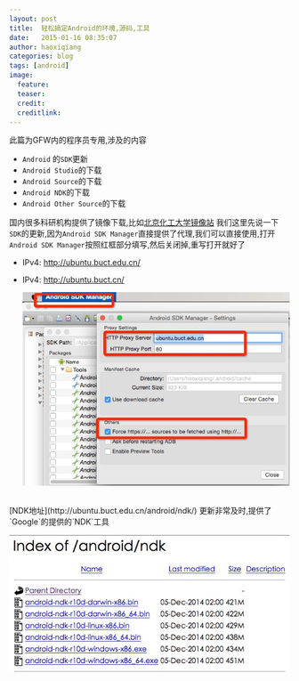 ```yaml
---
layout: post
title:  轻松搞定Android的环境,源码,工具
date:   2015-01-16 08:35:07
author: haoxiqiang
categories: blog
tags: [android]
image:
  feature:
  teaser:
  credit:
  creditlink:
---
```

此篇为GFW内的程序员专用,涉及的内容

* `Android` 的`SDK`更新
* `Android Studio`的下载
* `Android Source`的下载
* `Android NDK`的下载
* `Android Other Source`的下载
<!-- more -->
国内很多科研机构提供了镜像下载,比如[北京化工大学镜像站](http://ubuntu.buct.edu.cn/)
我们这里先说一下`SDK`的更新,因为`Android SDK Manager`直接提供了代理,我们可以直接使用,打开`Android SDK Manager`按照红框部分填写,然后关闭掉,重写打开就好了

* IPv4: http://ubuntu.buct.edu.cn/
* IPv4: http://ubuntu.buct.cn/

	![Android SDK Manager 01](/source/images/blog/android_buct_p01.png)

<br />
[NDK地址](http://ubuntu.buct.edu.cn/android/ndk/)	更新非常及时,提供了`Google`的提供的`NDK`工具

![Android SDK Manager 02](/source/images/blog/android_buct_p02.png)
	
